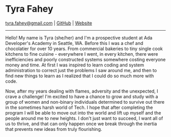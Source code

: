 # Tyra Fahey

tyra.fahey@gmail.com | [GitHub] | [Website]

********************
Hello! My name is Tyra (she/her) and I'm a prospective student at Ada Developer's Academy in Seattle, WA. Before this I was a chef and chocolatier for over 10 years. From commercial bakeries to tiny single cook kitchens to fine cuisine - everywhere I went, in every kitchen, there were inefficiencies and poorly constructed systems somewhere costing everyone money and time. At first I was inspired to learn coding and system administration to correct just the problems I saw around me, and then to find new things to learn as I realized that I could do so much more with code.

Now, after my years dealing with flames, adversity and the unexpected, I crave a challenge! I'm excited to have a chance to grow and study with a group of women and non-binary individuals determined to survive out there in the sometimes harsh world of Tech. I hope that after completing the program I will be able to move out into the world and lift up myself and the people around me to new heights. I don't just want to succeed, I want all of us to thrive, and that can only happen once we break through the inertia that prevents new ideas from truly flourishing.

[GitHub]: https://github.com/TyrFahey
[Website]: https://www.wolfjoint.com/

